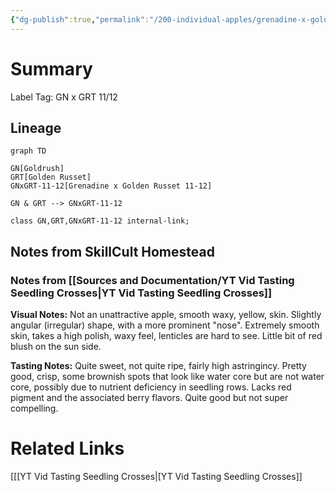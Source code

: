 ```yaml
---
{"dg-publish":true,"permalink":"/200-individual-apples/grenadine-x-golden-russet-11-12/"}
---
```


# Summary
Label Tag: GN x GRT 11/12

## Lineage

```mermaid
graph TD

GN[Goldrush]
GRT[Golden Russet]
GNxGRT-11-12[Grenadine x Golden Russet 11-12]

GN & GRT --> GNxGRT-11-12

class GN,GRT,GNxGRT-11-12 internal-link; 
```

## Notes from SkillCult Homestead
### Notes from [[Sources and Documentation/YT Vid Tasting Seedling Crosses\|YT Vid Tasting Seedling Crosses]]
**Visual Notes:**
Not an unattractive apple, smooth waxy, yellow, skin. Slightly angular (irregular) shape, with a more prominent "nose".
Extremely smooth skin, takes a high polish, waxy feel, lenticles are hard to see. Little bit of red blush on the sun side. 

**Tasting Notes:**
Quite sweet, not quite ripe, fairly high astringincy. Pretty good, crisp, some brownish spots that look like water core but are not water core, possibly due to nutrient deficiency in seedling rows. Lacks red pigment and the associated berry flavors. Quite good but not super compelling. 

# Related Links
[[[YT Vid Tasting Seedling Crosses\|[YT Vid Tasting Seedling Crosses]]

